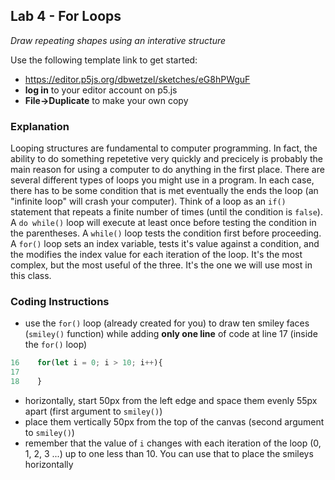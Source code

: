 <link href="../markdown.css" rel="stylesheet"></link> 

## Lab 4 - For Loops
*Draw repeating shapes using an interative structure*

Use the following template link to get started:
* <a href ="https://editor.p5js.org/dbwetzel/sketches/eG8hPWguF" target="_blank">https://editor.p5js.org/dbwetzel/sketches/eG8hPWguF</a>
* **log in** to your editor account on p5.js
* **File->Duplicate** to make your own copy

### Explanation

Looping structures are fundamental to computer programming. In fact, the ability to do something repetetive very quickly and precicely is probably the main reason for using a computer to do anything in the first place. There are several different types of loops you might use in a program. In each case, there has to be some condition that is met eventually the ends the loop (an "infinite loop" will crash your computer). Think of a loop as an `if()` statement that repeats a finite number of times (until the condition is `false`). A `do while()` loop will execute at least once before testing the condition in the parentheses. A `while()` loop tests the condition first before proceeding. A `for()` loop sets an index variable, tests it's value against a condition, and the modifies the index value for each iteration of the loop. It's the most complex, but the most useful of the three. It's the one we will use most in this class. 

### Coding Instructions

* use the `for()` loop (already created for you) to draw ten smiley faces (`smiley()` function) while adding **only one line** of code at line 17 (inside the `for()` loop)
```javascript
16    for(let i = 0; i > 10; i++){
17
18    }
```
* horizontally, start 50px from the left edge and space them evenly 55px apart (first argument to `smiley()`)
* place them vertically 50px from the top of the canvas (second argument to `smiley()`)
* remember that the value of `i` changes with each iteration of the loop (0, 1, 2, 3 ...) up to one less than 10. You can use that to place the smileys horizontally

